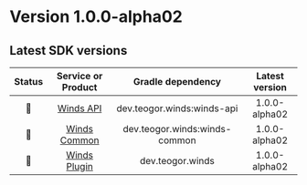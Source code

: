[//]: # (This file was automatically generated - do not edit)

# Version 1.0.0-alpha02

## Latest SDK versions

| Status |             Service or Product              |       Gradle dependency       | Latest version |
|:------:|:-------------------------------------------:|:-----------------------------:|:--------------:|
|   🧪   |       [Winds API](../../../html/api)        |  dev.teogor.winds:winds-api   | 1.0.0-alpha02  |
|   🧪   |    [Winds Common](../../../html/common)     | dev.teogor.winds:winds-common | 1.0.0-alpha02  |
|   🧪   | [Winds Plugin](../../../html/gradle-plugin) |       dev.teogor.winds        | 1.0.0-alpha02  |
